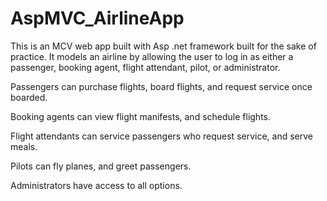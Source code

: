 # AspMVC_AirlineApp

This is an MCV web app built with Asp .net framework built for the sake of practice.  It models an airline by allowing the user to log in as either a passenger,
booking agent, flight attendant, pilot, or administrator. 

Passengers can purchase flights, board flights, and request service once boarded.

Booking agents can view flight manifests, and schedule flights.

Flight attendants can service passengers who request service, and serve meals.

Pilots can fly planes, and greet passengers.

Administrators have access to all options.
